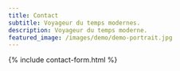 ```yaml
---
title: Contact
subtitle: Voyageur du temps modernes.
description: Voyageur du temps moderne.
featured_image: /images/demo/demo-portrait.jpg
---
```


{% include contact-form.html %}